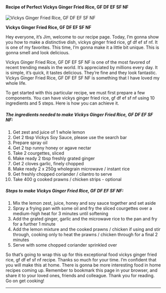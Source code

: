             

#### Recipe of Perfect Vickys Ginger Fried Rice, GF DF EF SF NF

![Vickys Ginger Fried Rice, GF DF EF SF NF](https://img-global.cpcdn.com/recipes/774bcf21f7bbb2e2/751x532cq70/vickys-ginger-fried-rice-gf-df-ef-sf-nf-recipe-main-photo.jpg)

**Vickys Ginger Fried Rice, GF DF EF SF NF**

Hey everyone, it’s Jim, welcome to our recipe page. Today, I’m gonna show you how to make a distinctive dish, vickys ginger fried rice, gf df ef sf nf. It is one of my favorites. This time, I’m gonna make it a little bit unique. This is gonna smell and look delicious.

Vickys Ginger Fried Rice, GF DF EF SF NF is one of the most favored of recent trending meals in the world. It’s appreciated by millions every day. It is simple, it’s quick, it tastes delicious. They’re fine and they look fantastic. Vickys Ginger Fried Rice, GF DF EF SF NF is something that I have loved my whole life.

To get started with this particular recipe, we must first prepare a few components. You can have vickys ginger fried rice, gf df ef sf nf using 10 ingredients and 5 steps. Here is how you can achieve it.

##### The ingredients needed to make Vickys Ginger Fried Rice, GF DF EF SF NF:

1.  Get zest and juice of 1 whole lemon
2.  Get 2 tbsp Vickys Soy Sauce, please use the search bar
3.  Prepare spray oil
4.  Get 2 tsp runny honey or agave nectar
5.  Take 2 courgettes, sliced
6.  Make ready 2 tbsp freshly grated ginger
7.  Get 2 cloves garlic, finely chopped
8.  Make ready 2 x 250g wholegrain microwave / instant rice
9.  Get freshly chopped coriander / cilantro to serve
10.  Take 400 g cooked prawns / chicken strips - optional

##### Steps to make Vickys Ginger Fried Rice, GF DF EF SF NF:

1.  Mix the lemon zest, juice, honey and soy sauce together and set aside
2.  Spray a frying pan with some oil and fry the sliced courgettes over a medium-high heat for 3 minutes until softening
3.  Add the grated ginger, garlic and the microwave rice to the pan and fry for a further 1 minute
4.  Add the lemon mixture and the cooked prawns / chicken if using and stir through, cooking only to heat the prawns / chicken through for a final 2 minutes
5.  Serve with some chopped coriander sprinkled over

So that’s going to wrap this up for this exceptional food vickys ginger fried rice, gf df ef sf nf recipe. Thanks so much for your time. I’m confident that you will make this at home. There is gonna be more interesting food in home recipes coming up. Remember to bookmark this page in your browser, and share it to your loved ones, friends and colleague. Thank you for reading. Go on get cooking!

* * *